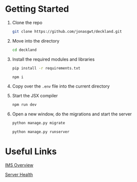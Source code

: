 # Getting Started

1. Clone the repo

    ```bash
    git clone https://github.com/jonasgwt/deckland.git
    ```

2. Move into the directory

    ```bash
    cd deckland
    ```

3. Install the required modules and libraries

    ```bash
    pip install -r requirements.txt
    ```

    ```bash
    npm i
    ```

4. Copy over the `.env` file into the current directory
5. Start the JSX compiler

    ```bash
    npm run dev
    ```

6. Open a new window, do the migrations and start the server

    ```bash
    python manage.py migrate
    ```

    ```bash
    python manage.py runserver
    ```

# Useful Links

[IMS Overview](https://www.notion.so/IMS-Overview-d7f998a410c74220863d4e35464c7517)

[Server Health](https://jonasgwt.github.io/servers/)
